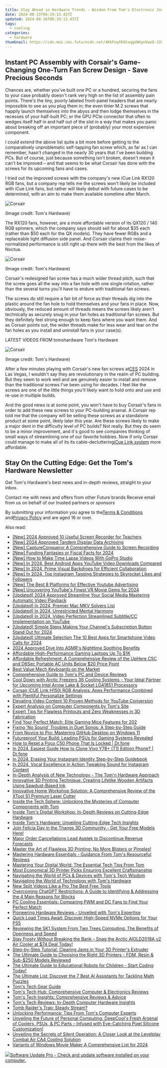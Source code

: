 ```yaml
---
title: Stay Ahead in Hardware Trends - Wisdom From Tom's Electronic Journal
date: 2024-08-15T06:19:13.437Z
updated: 2024-08-16T06:19:13.437Z
tags:
  - cooling
categories:
  - hardware
thumbnail: https://cdn.mos.cms.futurecdn.net/4KkFoqfK9CoqgVWXynVweQ-320-80.jpg
---
```


## Instant PC Assembly with Corsair's Game-Changing One-Turn Fan Screw Design - Save Precious Seconds

Chances are, whether you've built one PC or a hundred, securing the fans to your case probably doesn't rank very high on the list of assembly pain points. There's the tiny, poorly labeled front-panel headers that are nearly impossible to see as you plug them in; the even tinier M.2 screws that happily launch themselves into the abyss and then lodge themselves in the recesses of your half-built PC; or the GPU PCIe connector that often to wedges itself half in and half out of the slot in a way that makes you panic about breaking off an important piece of (probably) your most expensive component.  
  
 I could extend the above list quite a bit more before getting to the comparatively unproblematic self-tapping fan screw which, as far as I can remember, hasn't changed in the nearly 30 years that I've been building PCs. But of course, just because something isn't broken, doesn't mean it can't be improved – and that seems to be what Corsair has done with the screws for its upcoming fans and cases.  
  
 I tried out the improved screws with the company's new iCue Link RX120 RGB fans, but a company rep tells me the screws won't likely be included with iCue Link fans, but rather will likely debut with future cases to be determined, with an aim to make them available sometime after March.

![Corsair](https://cdn.mos.cms.futurecdn.net/HZBZ5MfyidHRJLugVCZtQC-320-80.jpg)

 (Image credit: Tom's Hardware)

 The RX120 fans, however, are a more affordable version of its QX120 / 140 RGB spinners, which the company says should sell for about $35 each (rather than $50 each for the QX models). They have fewer RGBs and a replaceable light diffusion side panel. And Corsair claims their noise-normalized performance is still right up there with the best from the likes of Noctua.

![Corsair](https://cdn.mos.cms.futurecdn.net/5LYXfgY5XcJqwBCBrBDvnC-320-80.jpg)

 (Image credit: Tom's Hardware)

 Corsair's redesigned fan screw has a much wider thread pitch, such that the screw goes all the way into a fan hole with one single rotation, rather than the several turns you'll have to endure with traditional fan screws.

 The screws do still require a fair bit of force as their threads dig into the plastic around the fan hole to hold themselves and your fans in place. Now, obviously, the reduced amount of threads means the screws likely aren't technically as securely snug in your fan holes as traditional fan screws. But they definitely feel strong enough to keep fans where you want them. And as Corsair points out, the wider threads make for less wear and tear on the fan holes as you install and uninstall fans in your case(s).

 LATEST VIDEOS FROM tomshardware Tom's Hardware

![Corsair](https://cdn.mos.cms.futurecdn.net/7VQTHBu25iyzUiGiUmcmcC-320-80.jpg)

 (Image credit: Tom's Hardware)

 After a few minutes playing with Corsair's new fan screws at[CES](https://www.tomshardware.com/tag/ces) 2024 in Las Vegas, I wouldn't say they are revolutionary in the realm of PC building. But they seem to work well and are genuinely easier to install and remove than the traditional screws I've been using for decades. I feel like the screws are one of the little things you'll likely want to hold onto and use and re-use in multiple builds.

 And the good news is at some point, you won't have to buy Corsair's fans in order to add these new screws to your PC-building arsenal. A Corsair rep told me that the company will be selling these screws as a standalone product at some point, likely later this year. Are these screws likely to make a major dent in the difficulty level of PC builds? Not really. But they do seem to be a minor improvement, and it's good to see companies thinking of small ways of streamlining one of our favorite hobbies. Now if only Corsair could manage to make all of its its cable-decluttering[iCue Link system](https://www.tomshardware.com/news/corsair-icue-link-tested) more affordable.

## Stay On the Cutting Edge: Get the Tom's Hardware Newsletter

 Get Tom's Hardware's best news and in-depth reviews, straight to your inbox.

 Contact me with news and offers from other Future brands  Receive email from us on behalf of our trusted partners or sponsors

 By submitting your information you agree to the[Terms & Conditions](https://futureplc.com/terms-conditions/) and[Privacy Policy](https://futureplc.com/privacy-policy/) and are aged 16 or over.


<ins class="adsbygoogle"
     style="display:block"
     data-ad-format="autorelaxed"
     data-ad-client="ca-pub-7571918770474297"
     data-ad-slot="1223367746"></ins>



<ins class="adsbygoogle"
     style="display:block"
     data-ad-client="ca-pub-7571918770474297"
     data-ad-slot="8358498916"
     data-ad-format="auto"
     data-full-width-responsive="true"></ins>

<span class="atpl-alsoreadstyle">Also read:</span>
<div><ul>
<li><a href="https://on-screen-recording.techidaily.com/new-2024-approved-10-useful-screen-recorder-for-teachers/"><u>[New] 2024 Approved  10 Useful Screen Recorder for Teachers</u></a></li>
<li><a href="https://screen-mirroring-recording.techidaily.com/new-2024-approved-tandem-display-data-archiving/"><u>[New] 2024 Approved  Tandem Display Data Archiving</u></a></li>
<li><a href="https://video-capture.techidaily.com/new-captureconqueror-a-comprehensive-guide-to-screen-recording/"><u>[New] CaptureConqueror  A Comprehensive Guide to Screen Recording</u></a></li>
<li><a href="https://eaxpv-info.techidaily.com/new-funding-fantasies-or-fiscal-facts-for-2024/"><u>[New] Funding Fantasies or Fiscal Facts for 2024</u></a></li>
<li><a href="https://some-techniques.techidaily.com/new-how-to-make-time-lapse-videos-with-gopro-studio/"><u>[New] How to Make Time Lapse Videos With GoPro Studio</u></a></li>
<li><a href="https://facebook-video-footage.techidaily.com/new-in-2024-best-android-apps-youtube-video-downloads-compared/"><u>[New] In 2024, Best Android Apps  YouTube Video Downloads Compared</u></a></li>
<li><a href="https://visual-screen-recording.techidaily.com/new-in-2024-prime-visual-backdrops-for-efficient-collaboration/"><u>[New] In 2024, Prime Visual Backdrops for Efficient Collaboration</u></a></li>
<li><a href="https://instagram-video-files.techidaily.com/new-in-2024-top-instagram-tagging-strategies-to-skyrocket-likes-and-followers/"><u>[New] In 2024, Top Instagram Tagging Strategies to Skyrocket Likes and Followers</u></a></li>
<li><a href="https://facebook-video-share.techidaily.com/new-the-best-8-platforms-for-effective-youtube-advertising/"><u>[New] The Best 8 Platforms for Effective Youtube Advertising</u></a></li>
<li><a href="https://youtube-zero.techidaily.com/ncovering-youtubes-finest-vr-movie-gems-for-2024/"><u>[New] Uncovering YouTube's Finest VR Movie Gems for 2024</u></a></li>
<li><a href="https://facebook-video-files.techidaily.com/updated-2024-approved-streamline-your-social-media-mastering-automatic-video-playback/"><u>[Updated] 2024 Approved  Streamline Your Social Media  Mastering Automatic Video Playback</u></a></li>
<li><a href="https://fox-http.techidaily.com/updated-in-2024-premier-mac-mkv-solvers-list/"><u>[Updated] In 2024, Premier Mac MKV Solvers List</u></a></li>
<li><a href="https://fox-friendly.techidaily.com/updated-in-2024-unrestricted-mental-harmony/"><u>[Updated] In 2024, Unrestricted Mental Harmony</u></a></li>
<li><a href="https://youtube-tips.techidaily.com/ed-in-2024-video-perfection-streamlined-subtitlecc-implementation-on-youtube/"><u>[Updated] In 2024, Video Perfection  Streamlined Subtitle/CC Implementation on YouTube</u></a></li>
<li><a href="https://youtube-webster.techidaily.com/ed-simple-steps-making-your-channels-subscription-button-stand-out-for-2024/"><u>[Updated] Simple Steps  Making Your Channel's Subscription Button Stand Out for 2024</u></a></li>
<li><a href="https://screen-recording.techidaily.com/updated-ultimate-selection-the-10-best-apps-for-smartphone-video-calls-for-2024/"><u>[Updated] Ultimate Selection  The 10 Best Apps for Smartphone Video Calls for 2024</u></a></li>
<li><a href="https://fox-friendly.techidaily.com/2024-approved-dive-into-asmrs-nighttime-soothing-benefits/"><u>2024 Approved  Dive Into ASMR's Nighttime Soothing Benefits</u></a></li>
<li><a href="https://hardware-tips.techidaily.com/affordable-high-performance-gaming-laptops-up-to-1k/"><u>Affordable High-Performance Gaming Laptops Up To $1K</u></a></li>
<li><a href="https://hardware-tips.techidaily.com/affordable-refreshment-a-comprehensive-review-of-the-uphere-c5c-and-d6sec-portable-ac-units-below-20-price-point/"><u>Affordable Refreshment: A Comprehensive Review of the UpHere C5C and D6Sec Portable AC Units Below $20 Price Point</u></a></li>
<li><a href="https://hardware-tips.techidaily.com/best-value-mech-keyboards-on-the-market/"><u>Best Value Mech Keyboards on the Market</u></a></li>
<li><a href="https://hardware-tips.techidaily.com/comprehensive-guide-to-toms-pc-and-device-reviews/"><u>Comprehensive Guide to Tom's PC and Device Reviews</u></a></li>
<li><a href="https://hardware-tips.techidaily.com/cool-down-with-arctic-freezers-36-cooling-systems-your-ideal-partner-for-upcoming-intel-arrow-lake-and-socket-lga1851-processors/"><u>Cool Down with Arctic Freezers 36 Cooling Systems - Your Ideal Partner for Upcoming Intel Arrow Lake & Socket LGA1851 Processors</u></a></li>
<li><a href="https://hardware-tips.techidaily.com/corsair-icue-link-h150i-rgb-analysis-apex-performance-combined-with-plentiful-personalize-settings/"><u>Corsair iCUE Link H150i RGB Analysis: Apex Performance Combined with Plentiful Personalize Settings</u></a></li>
<li><a href="https://extra-resources.techidaily.com/elevating-video-content-10-proven-methods-for-youtube-conversion/"><u>Elevating Video Content  10 Proven Methods for YouTube Conversion</u></a></li>
<li><a href="https://hardware-tips.techidaily.com/expert-analysis-on-computer-components-by-toms-site/"><u>Expert Analysis on Computer Components by Tom's Site</u></a></li>
<li><a href="https://hardware-tips.techidaily.com/expert-tips-for-flawless-printouts-and-zero-weaknesses-in-3d-fabrication/"><u>Expert Tips for Flawless Printouts and Zero Weaknesses in 3D Fabrication</u></a></li>
<li><a href="https://hardware-tips.techidaily.com/find-your-perfect-match-elite-gaming-mice-features-for-202/"><u>Find Your Perfect Match: Elite Gaming Mice Features for 202</u></a></li>
<li><a href="https://sound-issues.techidaily.com/fixing-no-sound-troubles-in-duet-songs-a-step-by-step-guide/"><u>Fixing 'No Sound' Troubles in Duet Songs: A Step-by-Step Guide</u></a></li>
<li><a href="https://windows11.techidaily.com/from-novice-to-pro-mastering-github-desktop-on-windows-11/"><u>From Novice to Pro: Mastering GitHub Desktop on Windows 11</u></a></li>
<li><a href="https://hardware-tips.techidaily.com/futureproof-your-build-leading-psus-for-gaming-systems-revealed/"><u>Futureproof Your Build: Leading PSUs for Gaming Systems Revealed</u></a></li>
<li><a href="https://techidaily.com/how-to-reset-a-poco-c50-phone-that-is-locked-drfone-by-drfone-reset-android-reset-android/"><u>How to Reset a Poco C50 Phone That Is Locked | Dr.fone</u></a></li>
<li><a href="https://android-transfer.techidaily.com/in-2024-easiest-guide-how-to-clone-vivo-y78plus-t1-edition-phone-drfone-by-drfone-transfer-from-android-transfer-from-android/"><u>In 2024, Easiest Guide How to Clone Vivo Y78+ (T1) Edition Phone? | Dr.fone</u></a></li>
<li><a href="https://instagram-clips.techidaily.com/in-2024-erasing-your-instagram-identity-step-by-step-guidebook/"><u>In 2024, Erasing Your Instagram Identity  Step-by-Step Guidebook</u></a></li>
<li><a href="https://instagram-video-recordings.techidaily.com/in-2024-vocal-excellence-in-action-tweaking-sound-for-instagram-content/"><u>In 2024, Vocal Excellence in Action  Tweaking Sound for Instagram Content</u></a></li>
<li><a href="https://hardware-tips.techidaily.com/in-depth-analysis-of-new-technology-the-tomn-hardware-approach/"><u>In-Depth Analysis of New Technology - The Tom'n Hardware Approach</u></a></li>
<li><a href="https://hardware-tips.techidaily.com/innovative-3d-printing-technique-creating-lifelike-wooden-artifacts-using-sawdust-based-ink/"><u>Innovative 3D Printing Technique: Creating Lifelike Wooden Artifacts Using Sawdust-Based Ink</u></a></li>
<li><a href="https://hardware-tips.techidaily.com/innovative-home-workshop-solution-a-comprehensive-review-of-the-xtool-s1-premium-laser-cutter/"><u>Innovative Home Workshop Solution: A Comprehensive Review of the XTool S1 Premium Laser Cutter</u></a></li>
<li><a href="https://hardware-tips.techidaily.com/inside-the-tech-sphere-unlocking-the-mysteries-of-computer-components-with-tom/"><u>Inside the Tech Sphere: Unlocking the Mysteries of Computer Components with Tom</u></a></li>
<li><a href="https://hardware-tips.techidaily.com/inside-toms-digital-workshop-in-depth-reviews-on-cutting-edge-hardware/"><u>Inside Tom's Digital Workshop: In-Depth Reviews on Cutting-Edge Hardware</u></a></li>
<li><a href="https://hardware-tips.techidaily.com/inside-toms-hardware-unveiling-cutting-edge-tech-insights/"><u>Inside Tom's Hardware: Unveiling Cutting-Edge Tech Insights</u></a></li>
<li><a href="https://hardware-tips.techidaily.com/1723125161671-join-felicia-day-in-the-thangs-3d-community-get-your-free-models-here/"><u>Join Felicia Day in the Thangs 3D Community - Get Your Free Models Here!</u></a></li>
<li><a href="https://hardware-tips.techidaily.com/major-order-cancellations-lead-asetek-to-discontinue-revenue-forecasts/"><u>Major Order Cancellations Lead Asetek to Discontinue Revenue Forecasts</u></a></li>
<li><a href="https://hardware-tips.techidaily.com/1723125174867-master-the-art-of-flawless-3d-printing-no-more-blisters-or-pimples/"><u>Master the Art of Flawless 3D Printing: No More Blisters or Pimples!</u></a></li>
<li><a href="https://hardware-tips.techidaily.com/mastering-hardware-essentials-guidance-from-toms-resourceful-reviews/"><u>Mastering Hardware Essentials - Guidance From Tom's Resourceful Reviews</u></a></li>
<li><a href="https://hardware-tips.techidaily.com/mastering-your-digital-world-the-essential-tech-tips-from-tom/"><u>Mastering Your Digital World: The Essential Tech Tips From Tom</u></a></li>
<li><a href="https://hardware-tips.techidaily.com/most-economical-3d-printer-picks-ensuring-excellent-craftsmanship/"><u>Most Economical 3D Printer Picks Ensuring Excellent Craftsmanship</u></a></li>
<li><a href="https://hardware-tips.techidaily.com/navigating-the-world-of-pcs-and-devices-with-toms-tech-wisdom/"><u>Navigating the World of PCs & Devices with Tom's Tech Wisdom</u></a></li>
<li><a href="https://hardware-tips.techidaily.com/navigating-the-world-of-technology-with-toms-hardware/"><u>Navigating the World of Technology with Tom's Hardware</u></a></li>
<li><a href="https://video-ai-editor.techidaily.com/new-split-videos-like-a-pro-the-best-free-tools/"><u>New Split Videos Like a Pro The Best Free Tools</u></a></li>
<li><a href="https://tech-revival.techidaily.com/overcoming-chatgpt-restrictions-a-guide-to-identifying-and-addressing-the-4-main-reasons-for-blocks/"><u>Overcoming ChatGPT Restrictions: A Guide to Identifying & Addressing the 4 Main Reasons for Blocks</u></a></li>
<li><a href="https://hardware-tips.techidaily.com/pc-cooling-essentials-comparing-pwm-and-dc-fans-to-find-your-perfect-match/"><u>PC Cooling Essentials: Comparing PWM and DC Fans to Find Your Perfect Match</u></a></li>
<li><a href="https://hardware-tips.techidaily.com/pioneering-hardware-reviews-unveiled-with-toms-expertise/"><u>Pioneering Hardware Reviews - Unveiled with Tom's Expertise</u></a></li>
<li><a href="https://hardware-tips.techidaily.com/quick-load-times-await-discover-high-speed-nvme-options-for-your-ps5/"><u>Quick Load Times Await: Discover High-Speed NVMe Options for Your PS5</u></a></li>
<li><a href="https://hardware-tips.techidaily.com/reviewing-the-sk1-system-from-two-trees-computing-the-benefits-of-openness-and-speed/"><u>Reviewing the SK1 System From Two Trees Computing: The Benefits of Openness and Speed</u></a></li>
<li><a href="https://hardware-tips.techidaily.com/1723175654611-stay-frosty-without-breaking-the-bank-snag-the-arctic-aiold2018a-v2-air-cooler-at-74-deal-today/"><u>Stay Frosty Without Breaking the Bank – Snag the Arctic AIOLD2018A v2 Air Cooler at $74 Deal Today!</u></a></li>
<li><a href="https://hardware-tips.techidaily.com/step-by-step-tutorial-clearing-jams-in-your-3d-printers-extruder/"><u>Step-by-Step Tutorial: Clearing Jams in Your 3D Printer's Extruder</u></a></li>
<li><a href="https://hardware-tips.techidaily.com/the-ultimate-guide-to-choosing-the-right-3d-printers-fdm-resin-and-sub-250-models-reviewed/"><u>The Ultimate Guide to Choosing the Right 3D Printers - FDM, Resin & Sub-$250 Models Reviewed</u></a></li>
<li><a href="https://hardware-tips.techidaily.com/the-ultimate-guide-to-educational-robots-for-children-start-coding-today/"><u>The Ultimate Guide to Educational Robots for Children - Start Coding Today!</u></a></li>
<li><a href="https://tech-haven.techidaily.com/the-ultimate-list-discover-the-7-best-ai-assistants-for-tackling-math-puzzles/"><u>The Ultimate List: Discover the 7 Best AI Assistants for Tackling Math Puzzles</u></a></li>
<li><a href="https://hardware-tips.techidaily.com/toms-tech-gear-guide/"><u>Tom's Tech Gear Guide</u></a></li>
<li><a href="https://hardware-tips.techidaily.com/toms-tech-hub-comprehensive-computer-and-electronics-reviews/"><u>Tom's Tech Hub: Comprehensive Computer & Electronics Reviews</u></a></li>
<li><a href="https://hardware-tips.techidaily.com/toms-tech-insights-comprehensive-reviews-and-advice/"><u>Tom's Tech Insights: Comprehensive Reviews & Advice</u></a></li>
<li><a href="https://hardware-tips.techidaily.com/toms-tech-reviews-in-depth-computer-hardware-insights/"><u>Tom's Tech Reviews: In-Depth Computer Hardware Insights</u></a></li>
<li><a href="https://network-issues.techidaily.com/tomb-raiders-trap-steady-stream/"><u>Tomb Raider's Trap: Steady Stream?</u></a></li>
<li><a href="https://hardware-tips.techidaily.com/unlocking-performance-tips-from-toms-computer-experts/"><u>Unlocking Performance: Tips From Tom's Computer Experts</u></a></li>
<li><a href="https://hardware-tips.techidaily.com/1723175695456-unveiling-the-future-of-personal-computing-deepcools-fresh-arsenal-of-coolers-psus-and-pc-parts-infused-with-eye-catching-pixel-silicone-customization/"><u>Unveiling the Future of Personal Computing: DeepCool's Fresh Arsenal of Coolers, PSUs, & PC Parts – Infused with Eye-Catching Pixel Silicone Customization!</u></a></li>
<li><a href="https://hardware-tips.techidaily.com/unveiling-the-secrets-of-silent-operation-a-closer-look-at-the-levelplay-combat-air-ca4-cooling-solution/"><u>Unveiling the Secrets of Silent Operation: A Closer Look at the Levelplay Combat Air CA4 Cooling Solution</u></a></li>
<li><a href="https://some-skills.techidaily.com/variants-of-windows-movie-maker-a-comprehensive-list-for-2024/"><u>Variants of Windows Movie Maker  A Comprehensive List for 2024</u></a></li>
</ul></div>

<!-- affiliate ads begin -->
<a href="https://order.glarysoft.com/order/checkout.php?PRODS=4691139&QTY=1&AFFILIATE=108875&CART=1"><img src="https://secure.avangate.com/images/merchant/6734fa703f6633ab896eecbdfad8953a/products/SU-200-1.png" border="0">Software Update Pro - Check and update software installed on your computer. </a>
<!-- affiliate ads end -->